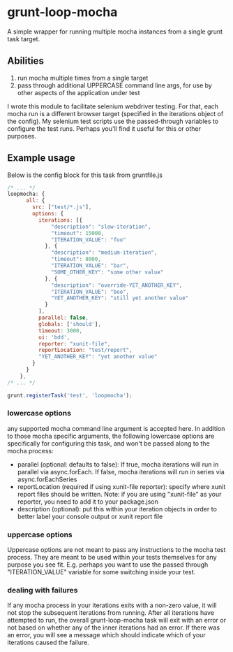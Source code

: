 # grunt-loop-mocha

A simple wrapper for running multiple mocha instances from a single grunt task target.

## Abilities

1. run mocha multiple times from a single target
2. pass through additional UPPERCASE command line args, for use by other aspects of the application under test

I wrote this module to facilitate selenium webdriver testing. For that, each mocha run is a different browser target (specified in the iterations object of the config). My selenium test scripts 
use the passed-through variables to configure the test runs. Perhaps you'll find it useful for this or other purposes.

## Example usage

Below is the config block for this task from gruntfile.js

```javascript
/* ... */
loopmocha: {
      all: {
        src: ["test/*.js"],
        options: {
          iterations: [{
              "description": "slow-iteration",
              "timeout": 15000,
              "ITERATION_VALUE": "foo"
            }, {
              "description": "medium-iteration",
              "timeout": 8000,
              "ITERATION_VALUE": "bar",
              "SOME_OTHER_KEY": "some other value"
            }, {
              "description": "override-YET_ANOTHER_KEY",
              "ITERATION_VALUE": "boo",
              "YET_ANOTHER_KEY": "still yet another value"
            }
          ],
          parallel: false,
          globals: ['should'],
          timeout: 3000,
          ui: 'bdd',
          reporter: "xunit-file",
          reportLocation: "test/report",
          "YET_ANOTHER_KEY": "yet another value"
        }
      }
    },
/* ... */

grunt.registerTask('test', 'loopmocha');
```

### lowercase options

any supported mocha command line argument is accepted here. In addition to those mocha specific arguments, the following lowercase options are specifically for configuring this task, and won't be passed along to the mocha process:

* parallel (optional: defaults to false): If true, mocha iterations will run in parallel via async.forEach. If false, mocha iterations will run in series via async.forEachSeries
* reportLocation (required if using xunit-file reporter): specify where xunit report files should be written. Note: if you are using "xunit-file" as your reporter, you need to add it to your package.json
* description (optional): put this within your iteration objects in order to better label your console output or xunit report file

### uppercase options

Uppercase options are not meant to pass any instructions to the mocha test process. They are meant to be used within your tests themselves for any purpose you see fit. E.g. perhaps you want to use the passed through "ITERATION_VALUE" variable for some switching inside your test.

### dealing with failures

If any mocha process in your iterations exits with a non-zero value, it will not stop the subsequent iterations from running. After all iterations have attempted to run, the overall grunt-loop-mocha task will exit with an error or not based on whether any of the inner iterations had an error. If there was an error, you will see a message which should indicate which of your iterations caused the failure.